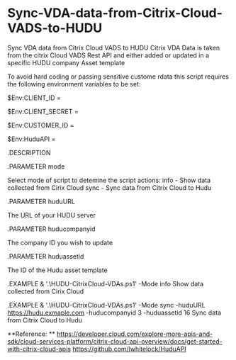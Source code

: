 # Sync-VDA-data-from-Citrix-Cloud-VADS-to-HUDU
Sync VDA data from Citrix Cloud VADS to HUDU Citrix VDA Data is taken from the citrix Cloud VADS Rest API and either added or updated in a specific HUDU company Asset template

To avoid hard coding or passing sensitive custome rdata this script requires the following environment variables to be set:


$Env:CLIENT_ID = <Citrix Cloud API ID>
  
$Env:CLIENT_SECRET = <Citrix Cloud API Secret>
  
$Env:CUSTOMER_ID = <Citrix Cloud Customer ID>
  
$Env:HuduAPI = <Hudu API Key>
  
  
.DESCRIPTION
  
.PARAMETER mode
  
Select mode of script to detemine the script actions:
info - Show data collected from Cirix Cloud
sync - Sync data from Citrix Cloud to Hudu
  
.PARAMETER huduURL
  
The URL of your HUDU server
  
.PARAMETER huducompanyid
  
The company ID you wish to update
  
.PARAMETER huduassetid
  
The ID of the Hudu asset template
  
.EXAMPLE
& '.\HUDU-CitrixCloud-VDAs.ps1' -Mode info
Show data collected from Cirix Cloud
  
.EXAMPLE
& '.\HUDU-CitrixCloud-VDAs.ps1' -Mode sync -huduURL https://hudu.exmaple.com -huducompanyid 3 -huduassetid 16
Sync data from Citrix Cloud to Hudu
  
  
**Reference: **
  https://developer.cloud.com/explore-more-apis-and-sdk/cloud-services-platform/citrix-cloud-api-overview/docs/get-started-with-citrix-cloud-apis
  https://github.com/lwhitelock/HuduAPI

